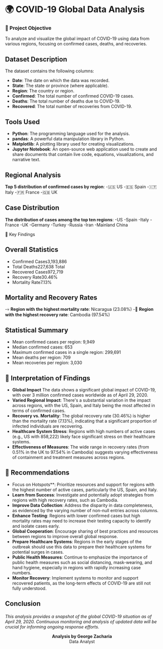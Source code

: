 # 🌍 COVID-19 Global Data Analysis

### 🎯 Project Objective
To analyze and visualize the global impact of COVID-19 using data from various regions, focusing on confirmed cases, deaths, and recoveries.

## Dataset Description

The dataset contains the following columns:
- **Date**: The date on which the data was recorded.
- **State**: The state or province (where applicable).
- **Region**: The country or region.
- **Confirmed**: The total number of confirmed COVID-19 cases.
- **Deaths**: The total number of deaths due to COVID-19.
- **Recovered**: The total number of recoveries from COVID-19.

## Tools Used

- **Python**: The programming language used for the analysis.
- **pandas**: A powerful data manipulation library in Python.
- **Matplotlib**: A plotting library used for creating visualizations.
- **Jupyter Notebook**: An open-source web application used to create and share documents that contain live code, equations, visualizations, and narrative text.


##  Regional Analysis
**Top 5 distribution of confirmed cases by region**:
-🇺🇸 US
-🇪🇸 Spain
-🇮🇹 Italy
-🇫🇷 France
-🇬🇧 UK

## Case Distribution
**The distribution of cases among the top ten regions**:
-US
-Spain
-Italy
-France
-UK
-Germany 
-Turkey
-Russia
-Iran 
-Mainland China

🔑 Key Findings
##  Overall Statistics
- Confirmed Cases3,193,886
- Total Deaths227,638 Total
- Recovered Cases972,719
- Recovery Rate30.46%
- Mortality Rate7.13%


##  Mortality and Recovery Rates
    
-💀 **Region with the highest mortality rate**: Nicaragua (23.08%)
-💪 **Region with the highest recovery rate**: Cambodia (97.54%)

##  Statistical Summary
- Mean confirmed cases per region: 9,949
- Median confirmed cases: 653
- Maximum confirmed cases in a single region: 299,691
- Mean deaths per region: 709
- Mean recoveries per region: 3,030

 ##  🧠 Interpretation of Findings

- **Global Impact** The data shows a significant global impact of COVID-19, with over 3 million confirmed cases worldwide as of April 29, 2020.
- **Varied Regional Impact**: There's a substantial variation in the impact across regions, with the US, Spain, and Italy being the most affected in terms of confirmed cases.
- **Recovery vs. Mortality**: The global recovery rate (30.46%) is higher than the mortality rate (7.13%), indicating that a significant proportion of infected individuals are recovering.
- **Healthcare System Stress**: Regions with high numbers of active cases (e.g., US with 858,222) likely face significant stress on their healthcare systems.
- **Effectiveness of Measures**: The wide range in recovery rates (from 0.51% in the UK to 97.54% in Cambodia) suggests varying effectiveness of containment and treatment measures across regions.

## 📝 Recommendations
- Focus on Hotspots**: Prioritize resources and support for regions with the highest number of active cases, particularly the US, Spain, and Italy.
- **Learn from Success**: Investigate and potentially adopt strategies from regions with high recovery rates, such as Cambodia.
- **Improve Data Collection**: Address the disparity in data completeness, as evidenced by the varying number of non-null entries across columns.
- **Enhance Testing**: Regions with lower confirmed cases but high mortality rates may need to increase their testing capacity to identify and isolate cases early.
- **Global Cooperation**: Encourage sharing of best practices and resources between regions to improve overall global response.
- **Prepare Healthcare Systems**: Regions in the early stages of the outbreak should use this data to prepare their healthcare systems for potential surges in cases.
- **Public Health Measures**: Continue to emphasize the importance of public health measures such as social distancing, mask-wearing, and hand hygiene, especially in regions with rapidly increasing case numbers.
- **Monitor Recovery**: Implement systems to monitor and support recovered patients, as the long-term effects of COVID-19 are still not fully understood.



## Conclusion<p align="center">
  <i>This analysis provides a snapshot of the global COVID-19 situation as of April 29, 2020. Continuous monitoring and analysis of updated data will be crucial for informing ongoing response efforts.</i>
</p>
<p align="center">
  <b>Analysis by George Zacharia</b><br>
 Data Analyst
</p>
